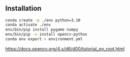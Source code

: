 #


## Installation

```bash
conda create -p ./env python=3.10
conda activate ./env
env/bin/pip install pygame numpy
env/bin/pip -v install opencv-python
conda env export > environment.yml
```


https://docs.opencv.org/4.x/d6/d00/tutorial_py_root.html